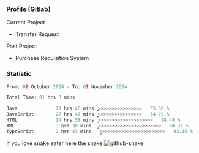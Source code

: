 ### Profile (Gitlab) 

Current Project
-  Transfer Request

Past Project
-  Purchase Requisition System 

### Statistic
<!--START_SECTION:waka-->

```python
From: 02 October 2024 - To: 01 November 2024

Total Time: 81 hrs 3 mins

Java              28 hrs 46 mins  ̡͎͎͎͎͎͎͎͎>>>>>>>>>>>>>>>>   35.50 %
JavaScript        27 hrs 47 mins  ͎͎͎͎͎͎͎͎̦>>>>>>>>>>>>>>>>   34.29 %
HTML              14 hrs 58 mins  ͎͎͎͎̝>>>>>>>>>>>>>>>>>>>>   18.48 %
XML               3 hrs 30 mins   ͎͙>>>>>>>>>>>>>>>>>>>>>>>   04.32 %
TypeScript        2 hrs 33 mins   ̞>>>>>>>>>>>>>>>>>>>>>>>>   03.15 %
```

<!--END_SECTION:waka-->

If you love snake eater here the snake 
<picture>
  <source media="(prefers-color-scheme: dark)" srcset="https://github.com/pradana4648/pradana4648/blob/c0566a83ca6ea5f2e46bab00e717c4c82b4b5c4c/github-contribution-grid-snake-dark.svg" />
  <source media="(prefers-color-scheme: light)" srcset="https://github.com/pradana4648/pradana4648/blob/c0566a83ca6ea5f2e46bab00e717c4c82b4b5c4c/github-contribution-grid-snake.svg" />
  <img alt="github-snake" src="https://github.com/pradana4648/pradana4648/blob/c0566a83ca6ea5f2e46bab00e717c4c82b4b5c4c/github-contribution-grid-snake.svg" />
</picture>
